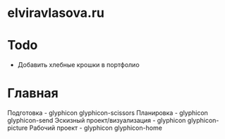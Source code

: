 # elviravlasova.ru

# Todo
 - Добавить хлебные крошки в портфолио

# Главная
Подготовка - glyphicon glyphicon-scissors
Планировка - glyphicon glyphicon-send
Эскизный проект/визуализация - glyphicon glyphicon-picture
Рабочий проект - glyphicon glyphicon-home
